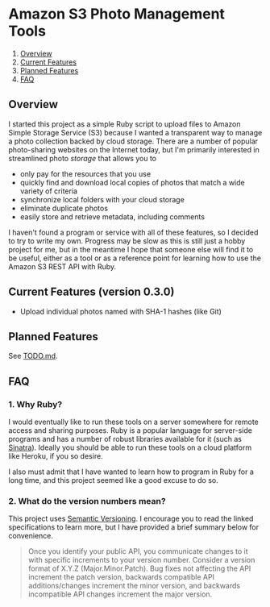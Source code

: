 # Amazon S3 Photo Management Tools

1. [Overview](#overview)
2. [Current Features](#current-features-version-030)
3. [Planned Features](#planned-features)
4. [FAQ](#faq)

## Overview

I started this project as a simple Ruby script to upload files to Amazon Simple Storage Service (S3) because I wanted a transparent way to manage a photo collection backed by cloud storage. There are a number of popular photo-sharing websites on the Internet today, but I'm primarily interested in streamlined photo *storage* that allows you to

- only pay for the resources that you use
- quickly find and download local copies of photos that match a wide variety of criteria
- synchronize local folders with your cloud storage
- eliminate duplicate photos
- easily store and retrieve metadata, including comments

I haven't found a program or service with all of these features, so I decided to try to write my own. Progress may be slow as this is still just a hobby project for me, but in the meantime I hope that someone else will find it to be useful, either as a tool or as a reference point for learning how to use the Amazon S3 REST API with Ruby.

## Current Features (version 0.3.0)

- Upload individual photos named with SHA-1 hashes (like Git)

## Planned Features

See [TODO.md](TODO.md).

## FAQ

### 1. Why Ruby?

I would eventually like to run these tools on a server somewhere for remote access and sharing purposes. Ruby is a popular language for server-side programs and has a number of robust libraries available for it (such as [Sinatra][sinatra]). Ideally you should be able to run these tools on a cloud platform like Heroku, if you so desire.

  [sinatra]: http://www.sinatrarb.com/

I also must admit that I have wanted to learn how to program in Ruby for a long time, and this project seemed like a good excuse to do so.

### 2. What do the version numbers mean?

This project uses [Semantic Versioning][semver]. I encourage you to read the linked specifications to learn more, but I have provided a brief summary below for convenience.

> Once you identify your public API, you communicate changes to it with specific increments to your version number. Consider a version format of X.Y.Z (Major.Minor.Patch). Bug fixes not affecting the API increment the patch version, backwards compatible API additions/changes increment the minor version, and backwards incompatible API changes increment the major version.

  [semver]: http://semver.org/
